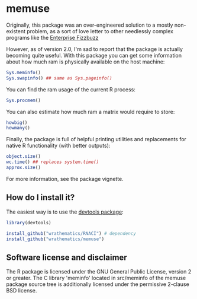 # memuse

Originally, this package was an over-engineered solution to a mostly 
non-existent problem, as a sort of love letter to other needlessly complex 
programs like the
[Enterprise Fizzbuzz](https://github.com/Mikkeren/FizzBuzzEnterpriseEdition)

However, as of version 2.0, I'm sad to report that the package is actually
becoming quite useful.  With this package you can get some information about
how much ram is physically available on the host machine:

```r
Sys.meminfo()
Sys.swapinfo() ## same as Sys.pageinfo()
```

You can find the ram usage of the current R process:

```r
Sys.procmem()
```

You can also estimate how much ram a matrix would require to store:

```r
howbig()
howmany()
```

Finally, the package is full of helpful printing utilities and replacements for
native R functionality (with better outputs):

```r
object.size()
wc.time() ## replaces system.time()
approx.size()
```

For more information, see the package vignette.



## How do I install it?

The easiest way is to use the
[devtools package](https://github.com/hadley/devtools):

```r
library(devtools)

install_github("wrathematics/RNACI") # dependency
install_github("wrathematics/memuse")
```



## Software license and disclaimer

The R package is licensed under the GNU General Public License, version
2 or greater.  The C library 'meminfo' located in src/meminfo of the
memuse package source tree is additionally licensed under the 
permissive 2-clause BSD license.
